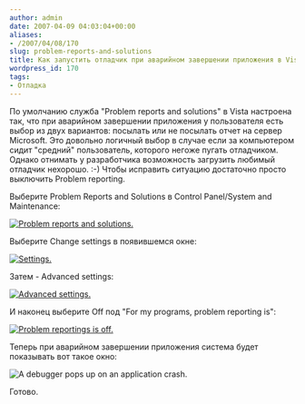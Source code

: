 ```yaml
---
author: admin
date: 2007-04-09 04:03:04+00:00
aliases:
- /2007/04/08/170
slug: problem-reports-and-solutions
title: Как запустить отладчик при аварийном завершении приложения в Vista
wordpress_id: 170
tags:
- Отладка
---
```


По умолчанию служба "Problem reports and solutions" в Vista настроена так, что при аварийном завершении приложения у пользователя есть выбор из двух вариантов: посылать или не посылать отчет на сервер Microsoft. Это довольно логичный выбор в случае если за компьютером сидит "средний" пользователь, которого негоже пугать отладчиком. Однако отнимать у разработчика возможность загрузить любимый отладчик нехорошо. :-) Чтобы исправить ситуацию достаточно просто выключить Problem reporting.

Выберите Problem Reports and Solutions в Control Panel/System and Maintenance:

[![Problem reports and solutions.](/2007/04/problem_reports_and_solutions.thumbnail.png)](/2007/04/problem_reports_and_solutions.png)

Выберите Change settings в появившемся окне:

[![Settings.](/2007/04/problem_reports_and_solutions_settings.thumbnail.png)](/2007/04/problem_reports_and_solutions_settings.png)

Затем - Advanced settings:

[![Advanced settings.](/2007/04/problem_reports_and_solutions_advanced.thumbnail.png)](/2007/04/problem_reports_and_solutions_advanced.png)

И наконец выберите Off под "For my programs, problem reporting is": 

[![Problem reportings is off.](/2007/04/problem_reports_and_solutions_off.thumbnail.png)](/2007/04/problem_reports_and_solutions_off.png)

Теперь при аварийном завершении приложения система будет показывать вот такое окно:

![A debugger pops up on an application crash.](/2007/04/problem_reports_and_solutions_debug.png)

Готово.
